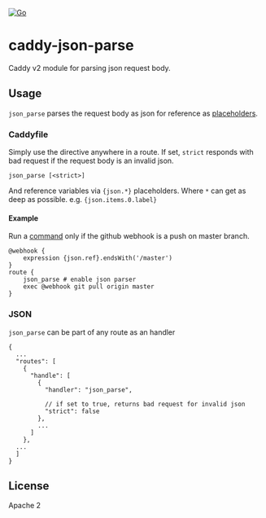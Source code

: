 [![Go](https://github.com/abiosoft/caddy-json-parse/workflows/Go/badge.svg)](https://github.com/abiosoft/caddy-json-parse/actions)

# caddy-json-parse
Caddy v2 module for parsing json request body.

## Usage

`json_parse` parses the request body as json for reference as [placeholders](https://caddyserver.com/docs/caddyfile/concepts#placeholders).

### Caddyfile

Simply use the directive anywhere in a route. If set, `strict` responds with bad request if the request body is an invalid json.
```
json_parse [<strict>]
```

And reference variables via `{json.*}` placeholders. Where `*` can get as deep as possible. e.g. `{json.items.0.label}`


#### Example

Run a [command](https://github.com/abiosoft/caddy-exec) only if the github webhook is a push on master branch.
```
@webhook {
    expression {json.ref}.endsWith('/master')
}
route {
    json_parse # enable json parser
    exec @webhook git pull origin master
}
```

### JSON

`json_parse` can be part of any route as an handler

```jsonc
{
  ...
  "routes": [
    {
      "handle": [
        {
          "handler": "json_parse",

          // if set to true, returns bad request for invalid json
          "strict": false 
        },
        ...
      ]
    },
  ...
  ]
}
```

## License

Apache 2
